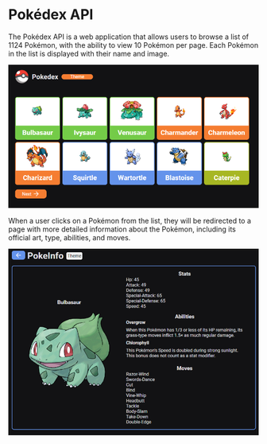 # Pokédex API
<p>The Pokédex API is a web application that allows users to browse a list of 1124 Pokémon, with the ability to view 10 Pokémon per page. Each Pokémon in the list is displayed with their name and image.</p>

<img src="./src/assets/pokedex.png" />

<p>When a user clicks on a Pokémon from the list, they will be redirected to a page with more detailed information about the Pokémon, including its official art, type, abilities, and moves.</p>

<img src="./src/assets/pokemon.png"/>